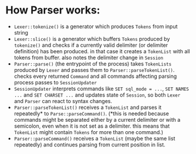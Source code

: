
How Parser works:
=================

- `Lexer::tokenize()` is a generator which produces `Tokens` from input string
- `Lexer::slice()` is a generator which buffers `Tokens` produced by `tokenize()` and checks if a currently valid 
  delimiter (or delimiter definition) has been produced. in that case it creates a `TokenList` with all tokens from
  buffer. also notes the delimiter change in `Session`
- `Parser::parse()` (the entrypoint of the process) takes `TokenLists` produced by `Lexer` and passes them to 
  `Parser::parseTokenList()`. checks every returned `Command` and all commands affecting parsing process passes 
  to `SessionUpdater`
- `SessionUpdater` interprets commands like `SET sql_mode = ...`, `SET NAMES ...` and `SET CHARSET ...` and updates 
  state of `Session`, so both `Lexer` and `Parser` can react to syntax changes.
- `Parser::parseTokenList()` receives a `TokenList` and parses it repeatedly* to `Parse::parseCommand()`. 
  (*this is needed because commands might be separated either by a current delimiter or with a semicolon, even when
  it is not set as a delimiter. this means that `TokenList` might contain `Tokens` for more than one command.)
- `Parser::parseCommand()` receives a `TokenList` (maybe the same list repeatedly) and continues parsing from current 
  position in list. 

